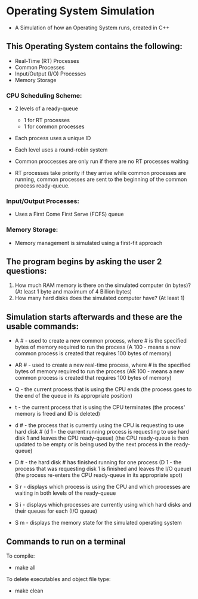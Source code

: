 # **Operating System Simulation**

* A Simulation of how an Operating System runs, created in C++

## This Operating System contains the following:

* Real-Time (RT) Processes
* Common Processes
* Input/Output (I/O) Processes
* Memory Storage

### CPU Scheduling Scheme:
* 2 levels of a ready-queue
  - 1 for RT processes
  - 1 for common processes

* Each process uses a unique ID
* Each level uses a round-robin system
* Common proccesses are only run if there are no RT processes waiting
* RT processes take priority if they arrive while common processes are running, common processes are sent to the beginning of the common process ready-queue.

### Input/Output Processes:
* Uses a First Come First Serve (FCFS) queue

### Memory Storage:
* Memory management is simulated using a first-fit approach

## The program begins by asking the user 2 questions:
1. How much RAM memory is there on the simulated computer (in bytes)? (At least 1 byte and maximum of 4 Billion bytes)
2. How many hard disks does the simulated computer have? (At least 1)

## Simulation starts afterwards and these are the usable commands:

* A # - used to create a new common process, where # is the specified bytes of memory required to run the process
      (A 100 - means a new common process is created that requires 100 bytes of memory)

* AR # - used to create a new real-time process, where # is the specified bytes of memory required to run the process
       (AR 100 - means a new common process is created that requires 100 bytes of memory)

* Q - the current process that is using the CPU ends (the process goes to the end of the queue in its appropriate position)

* t - the current process that is using the CPU terminates (the process' memory is freed and ID is deleted)

* d # - the process that is currently using the CPU is requesting to use hard disk #
      (d 1 - the current running process is requesting to use hard disk 1 and leaves the CPU ready-queue)
      (the CPU ready-queue is then updated to be empty or is being used by the next process in the ready-queue)

* D # - the hard disk # has finished running for one process
      (D 1 - the process that was requesting disk 1 is finished and leaves the I/O queue)
      (the process re-enters the CPU ready-queue in its appropriate spot)

* S r - displays which process is using the CPU and which processes are waiting in both levels of the ready-queue

* S i - displays which processes are currently using which hard disks and their queues for each (I/O queue)

* S m - displays the memory state for the simulated operating system

## Commands to run on a terminal

To compile:
* make all

To delete executables and object file type:
* make clean
